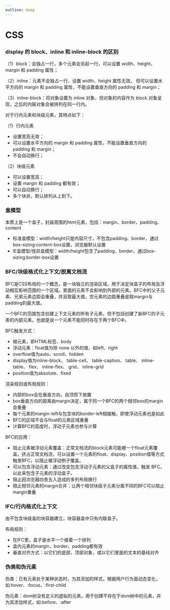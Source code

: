 ```yaml
---
outline: deep
---
```




# CSS



### display 的 block、inline 和 inline-block 的区别

（1）block：会独占一行，多个元素会另起一行，可以设置 width、height、margin 和 padding 属性； 

（2）inline：元素不会独占一行，设置 width、height 属性无效。 但可以设置水平方向的 margin 和 padding 属性，不能设置垂直方向的 padding 和 margin； 

（3）inline-block：将对象设置为 inline 对象，但对象的内容作为 block 对象呈现，之后的内联对象会被排列在同一行内。 

对于行内元素和块级元素，其特点如下： 

（1）行内元素

- 设置宽高无效； 
- 可以设置水平方向的 margin 和 padding 属性，不能设置垂直方向的 padding 和 margin； 
- 不会自动换行； 

（2）块级元素 

- 可以设置宽高； 
- 设置 margin 和 padding 都有效； 
- 可以自动换行； 
- 多个块状，默认排列从上到下。



### 盒模型

本质上是一个盒子，封装周围的html元素，包括：margin、border、padding、content

- 标准盒模型：width/height只是内容尺寸，不包含padding、border，通过box-sizing:content-box设置，浏览器默认设置
- IE盒模型/怪异盒模型：width/height包含了padding、border，通过box-sizing:border-box设置



### BFC/块级格式化上下文/脱离文档流

BFC是CSS布局的一个概念，是一块独立的渲染区域，用于决定块盒子的布局及浮动相互影响范围的一个区域。里面的元素不会影响到外部的元素。BFC中的父子元素、兄弟元素边距会重叠，并且取最大值，空元素的边距重叠是取margin与padding的最大值。

一个BFC的范围包含创建上下文元素的所有子元素，但不包括创建了新BFC的子元素的内部元素。也就是说一个元素不能同时存在于两个BFC中。

BFC触发方式：

- 根元素，即HTML标签、body
- 浮动元素：float值为除 none 以外的值，如left、right
- overflow值为auto、scroll、hidden
- display值为inline-block、 table-cell、 table-caption、 table、 inline-table、 flex、 inline-flex、 grid、 inline-grid
- position值为absolute、fixed

渲染规则或布局规则：

- 内部的box会在垂直方向，自顶而下放置
- box垂直方向的距离由margin决定，属于同一个BFC的两个相邻box的margin会重叠
- 每个元素的margin-left与包含块的border-left相接触，即使浮动元素也是如此
- BFC的区域不会与float的元素区域重叠
- 计算BFC的高度时，浮动子元素也参与计算

BFC的应用：

- 阻止元素被浮动元素覆盖：正常文档流的block元素可能被一个float元素覆盖，挤占正常文档流，可以设置一个元素的float、display、position值等方式触发BFC，以阻止被浮动例子覆盖。
- 可以包含浮动元素：通过改变包含浮动子元素的父盒子的属性值，触发 BFC，以此来包含子元素的浮动盒子。
- 阻止因浏览器四舍五入造成的多列布局换行
- 阻止相邻元素的margin合并：让两个相邻块级子元素分属不同的BFC可以阻止margin重叠



### IFC/行内格式化上下文

由不包含块级盒的块容器建立，块容器盒中只有内联盒子。

布局规则：

- 在IFC里，盒子是水平一个接着一个排列
- 盒内元素的margin、border、padding都有效
- 垂直对齐方式：以它们的底部、顶部对象，或以它们里面的文本的基线对齐





### 伪类和伪元素

伪类：已有元素处于某种状态时，为其添加的样式，根据用户行为面动态变化，如:hover、:focus、:first-child

伪元素：dom树没有定义的虚拟的元素，用于创建不存在于dom树中的元素，并为其添加样式，如:before、:after
